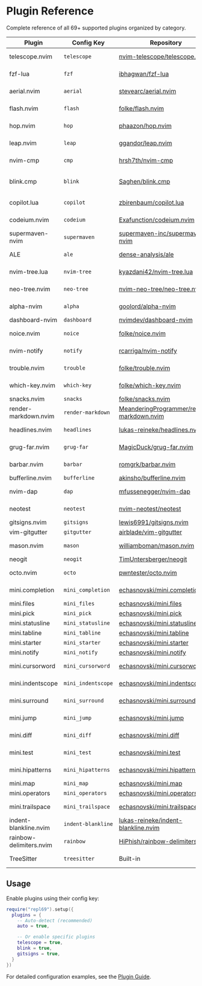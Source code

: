 # Plugin Reference

Complete reference of all 69+ supported plugins organized by category.

| Plugin                  | Config Key         | Repository                                                                                                | Description                 |
| ----------------------- | ------------------ | --------------------------------------------------------------------------------------------------------- | --------------------------- |
| telescope.nvim          | `telescope`        | [nvim-telescope/telescope.nvim](https://github.com/nvim-telescope/telescope.nvim)                         | Fuzzy finder and picker     |
| fzf-lua                 | `fzf`              | [ibhagwan/fzf-lua](https://github.com/ibhagwan/fzf-lua)                                                   | Fast fuzzy finder           |
| aerial.nvim             | `aerial`           | [stevearc/aerial.nvim](https://github.com/stevearc/aerial.nvim)                                           | Code outline and symbols    |
| flash.nvim              | `flash`            | [folke/flash.nvim](https://github.com/folke/flash.nvim)                                                   | Modern motion plugin        |
| hop.nvim                | `hop`              | [phaazon/hop.nvim](https://github.com/phaazon/hop.nvim)                                                   | EasyMotion-like navigation  |
| leap.nvim               | `leap`             | [ggandor/leap.nvim](https://github.com/ggandor/leap.nvim)                                                 | Motion plugin with labels   |
| nvim-cmp                | `cmp`              | [hrsh7th/nvim-cmp](https://github.com/hrsh7th/nvim-cmp)                                                   | Autocompletion framework    |
| blink.cmp               | `blink`            | [Saghen/blink.cmp](https://github.com/Saghen/blink.cmp)                                                   | Modern completion engine    |
| copilot.lua             | `copilot`          | [zbirenbaum/copilot.lua](https://github.com/zbirenbaum/copilot.lua)                                       | GitHub Copilot integration  |
| codeium.nvim            | `codeium`          | [Exafunction/codeium.nvim](https://github.com/Exafunction/codeium.nvim)                                   | Codeium AI suggestions      |
| supermaven-nvim         | `supermaven`       | [supermaven-inc/supermaven-nvim](https://github.com/supermaven-inc/supermaven-nvim)                       | Supermaven AI coding        |
| ALE                     | `ale`              | [dense-analysis/ale](https://github.com/dense-analysis/ale)                                               | Asynchronous linting        |
| nvim-tree.lua           | `nvim-tree`        | [kyazdani42/nvim-tree.lua](https://github.com/kyazdani42/nvim-tree.lua)                                   | File explorer tree          |
| neo-tree.nvim           | `neo-tree`         | [nvim-neo-tree/neo-tree.nvim](https://github.com/nvim-neo-tree/neo-tree.nvim)                             | Modern file explorer        |
| alpha-nvim              | `alpha`            | [goolord/alpha-nvim](https://github.com/goolord/alpha-nvim)                                               | Dashboard and greeter       |
| dashboard-nvim          | `dashboard`        | [nvimdev/dashboard-nvim](https://github.com/nvimdev/dashboard-nvim)                                       | Start screen                |
| noice.nvim              | `noice`            | [folke/noice.nvim](https://github.com/folke/noice.nvim)                                                   | UI improvements             |
| nvim-notify             | `notify`           | [rcarriga/nvim-notify](https://github.com/rcarriga/nvim-notify)                                           | Notification system         |
| trouble.nvim            | `trouble`          | [folke/trouble.nvim](https://github.com/folke/trouble.nvim)                                               | Diagnostics panel           |
| which-key.nvim          | `which-key`        | [folke/which-key.nvim](https://github.com/folke/which-key.nvim)                                           | Keybinding helper           |
| snacks.nvim             | `snacks`           | [folke/snacks.nvim](https://github.com/folke/snacks.nvim)                                                 | UI utilities                |
| render-markdown.nvim    | `render-markdown`  | [MeanderingProgrammer/render-markdown.nvim](https://github.com/MeanderingProgrammer/render-markdown.nvim) | Markdown rendering          |
| headlines.nvim          | `headlines`        | [lukas-reineke/headlines.nvim](https://github.com/lukas-reineke/headlines.nvim)                           | Markdown headlines          |
| grug-far.nvim           | `grug-far`         | [MagicDuck/grug-far.nvim](https://github.com/MagicDuck/grug-far.nvim)                                     | Find and replace            |
| barbar.nvim             | `barbar`           | [romgrk/barbar.nvim](https://github.com/romgrk/barbar.nvim)                                               | Advanced tabline            |
| bufferline.nvim         | `bufferline`       | [akinsho/bufferline.nvim](https://github.com/akinsho/bufferline.nvim)                                     | Buffer tabs                 |
| nvim-dap                | `dap`              | [mfussenegger/nvim-dap](https://github.com/mfussenegger/nvim-dap)                                         | Debug Adapter Protocol      |
| neotest                 | `neotest`          | [nvim-neotest/neotest](https://github.com/nvim-neotest/neotest)                                           | Test runner framework       |
| gitsigns.nvim           | `gitsigns`         | [lewis6991/gitsigns.nvim](https://github.com/lewis6991/gitsigns.nvim)                                     | Git integration             |
| vim-gitgutter           | `gitgutter`        | [airblade/vim-gitgutter](https://github.com/airblade/vim-gitgutter)                                       | Git diff in gutter          |
| mason.nvim              | `mason`            | [williamboman/mason.nvim](https://github.com/williamboman/mason.nvim)                                     | Package manager             |
| neogit                  | `neogit`           | [TimUntersberger/neogit](https://github.com/TimUntersberger/neogit)                                       | Git interface               |
| octo.nvim               | `octo`             | [pwntester/octo.nvim](https://github.com/pwntester/octo.nvim)                                             | GitHub integration          |
| mini.completion         | `mini_completion`  | [echasnovski/mini.completion](https://github.com/echasnovski/mini.completion)                             | Completion engine           |
| mini.files              | `mini_files`       | [echasnovski/mini.files](https://github.com/echasnovski/mini.files)                                       | File explorer               |
| mini.pick               | `mini_pick`        | [echasnovski/mini.pick](https://github.com/echasnovski/mini.pick)                                         | General picker              |
| mini.statusline         | `mini_statusline`  | [echasnovski/mini.statusline](https://github.com/echasnovski/mini.statusline)                             | Status line                 |
| mini.tabline            | `mini_tabline`     | [echasnovski/mini.tabline](https://github.com/echasnovski/mini.tabline)                                   | Tab line                    |
| mini.starter            | `mini_starter`     | [echasnovski/mini.starter](https://github.com/echasnovski/mini.starter)                                   | Start screen                |
| mini.notify             | `mini_notify`      | [echasnovski/mini.notify](https://github.com/echasnovski/mini.notify)                                     | Notifications               |
| mini.cursorword         | `mini_cursorword`  | [echasnovski/mini.cursorword](https://github.com/echasnovski/mini.cursorword)                             | Highlight word under cursor |
| mini.indentscope        | `mini_indentscope` | [echasnovski/mini.indentscope](https://github.com/echasnovski/mini.indentscope)                           | Indent scope visualization  |
| mini.surround           | `mini_surround`    | [echasnovski/mini.surround](https://github.com/echasnovski/mini.surround)                                 | Surround operations         |
| mini.jump               | `mini_jump`        | [echasnovski/mini.jump](https://github.com/echasnovski/mini.jump)                                         | Jump functionality          |
| mini.diff               | `mini_diff`        | [echasnovski/mini.diff](https://github.com/echasnovski/mini.diff)                                         | Git diff visualization      |
| mini.test               | `mini_test`        | [echasnovski/mini.test](https://github.com/echasnovski/mini.test)                                         | Testing framework           |
| mini.hipatterns         | `mini_hipatterns`  | [echasnovski/mini.hipatterns](https://github.com/echasnovski/mini.hipatterns)                             | Pattern highlighting        |
| mini.map                | `mini_map`         | [echasnovski/mini.map](https://github.com/echasnovski/mini.map)                                           | Code minimap                |
| mini.operators          | `mini_operators`   | [echasnovski/mini.operators](https://github.com/echasnovski/mini.operators)                               | Text operators              |
| mini.trailspace         | `mini_trailspace`  | [echasnovski/mini.trailspace](https://github.com/echasnovski/mini.trailspace)                             | Trailing whitespace         |
| indent-blankline.nvim   | `indent-blankline` | [lukas-reineke/indent-blankline.nvim](https://github.com/lukas-reineke/indent-blankline.nvim)             | Indent guides               |
| rainbow-delimiters.nvim | `rainbow`          | [HiPhish/rainbow-delimiters.nvim](https://github.com/HiPhish/rainbow-delimiters.nvim)                     | Rainbow brackets            |
| TreeSitter              | `treesitter`       | Built-in                                                                                                  | Syntax highlighting         |

## Usage

Enable plugins using their config key:

```lua
require("repl69").setup({
  plugins = {
    -- Auto-detect (recommended)
    auto = true,

    -- Or enable specific plugins
    telescope = true,
    blink = true,
    gitsigns = true,
  }
})
```

For detailed configuration examples, see the [Plugin Guide](PLUGIN_GUIDE.md).

